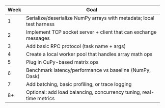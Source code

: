 | Week | Goal                                                                 |
| ---- | -------------------------------------------------------------------- |
| 1    | Serialize/deserialize NumPy arrays with metadata; local test harness |
| 2    | Implement TCP socket server + client that can exchange messages      |
| 3    | Add basic RPC protocol (task name + args)                            |
| 4    | Create a local worker pool that handles array math ops               |
| 5    | Plug in CuPy-based matrix ops                                        |
| 6    | Benchmark latency/performance vs baseline (NumPy, Dask)              |
| 7    | Add batching, basic profiling, or trace logging                      |
| 8+   | Optional: add load balancing, concurrency tuning, real-time metrics  |
